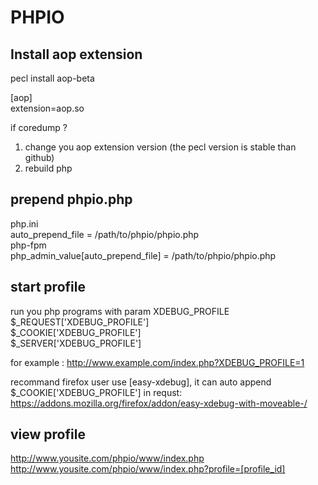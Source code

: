 # PHPIO

## Install aop extension
pecl install aop-beta

[aop]  
extension=aop.so 

if coredump ?  
1. change you aop extension version (the pecl version is stable than github)  
2. rebuild php

## prepend phpio.php
php.ini  
auto_prepend_file = /path/to/phpio/phpio.php  
php-fpm  
php_admin_value[auto_prepend_file] = /path/to/phpio/phpio.php

## start profile
run you php programs with param XDEBUG_PROFILE  
$_REQUEST['XDEBUG_PROFILE']  
$_COOKIE['XDEBUG_PROFILE']  
$_SERVER['XDEBUG_PROFILE']  

for example : 
http://www.example.com/index.php?XDEBUG_PROFILE=1 

recommand firefox user use [easy-xdebug], it can auto append $_COOKIE['XDEBUG_PROFILE'] in requst: 
https://addons.mozilla.org/firefox/addon/easy-xdebug-with-moveable-/

## view profile
http://www.yousite.com/phpio/www/index.php   
http://www.yousite.com/phpio/www/index.php?profile=[profile_id]
